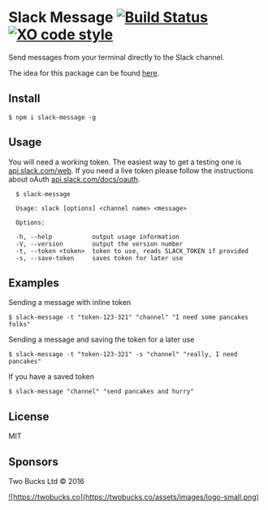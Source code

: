 # Slack Message [![Build Status](https://travis-ci.org/twobucks/slack-message.svg?branch=master)](https://travis-ci.org/twobucks/slack-message) [![XO code style](https://img.shields.io/badge/code_style-XO-5ed9c7.svg)](https://github.com/sindresorhus/xo)


Send messages from your terminal directly to the Slack channel.

The idea for this package can be found [here](https://github.com/mikaelbr/open-source-ideas/issues/2).

## Install

```
$ npm i slack-message -g
```

## Usage

You will need a working token. The easiest way to get a testing one is [api.slack.com/web](https://api.slack.com/web).
If you need a live token please follow the instructions about oAuth [api.slack.com/docs/oauth](https://api.slack.com/docs/oauth).

```
  $ slack-message

  Usage: slack [options] <channel name> <message>

  Options:

  -h, --help           output usage information
  -V, --version        output the version number
  -t, --token <token>  token to use, reads SLACK_TOKEN if provided
  -s, --save-token     saves token for later use
```

## Examples

Sending a message with inline token
```
$ slack-message -t "token-123-321" "channel" "I need some pancakes folks"
```

Sending a message and saving the token for a later use
```
$ slack-message -t "token-123-321" -s "channel" "really, I need pancakes"
```

If you have a saved token
```
$ slack-message "channel" "send pancakes and hurry"
```

## License

MIT

## Sponsors

Two Bucks Ltd © 2016

<a href="https://twobucks.co">
![https://twobucks.co](https://twobucks.co/assets/images/logo-small.png)
</a>
